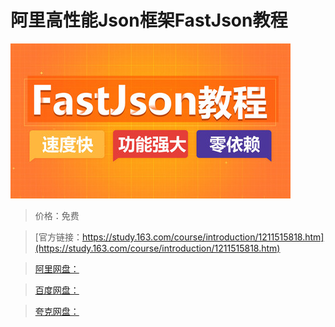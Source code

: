 # 阿里高性能Json框架FastJson教程

![img](../../../assets/study163/free/6d5228e14f6046ee865f07c21c3127ea.jpg)

> 价格：免费

> [官方链接：https://study.163.com/course/introduction/1211515818.htm](https://study.163.com/course/introduction/1211515818.htm)

> [阿里网盘：]()

> [百度网盘：]()

> [夸克网盘：]()

